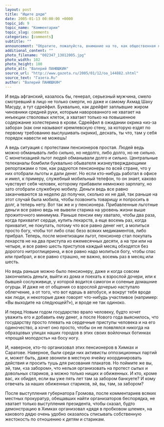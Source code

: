 ```yaml
---
layout: post
title: "Ищите дядю"
date: 2005-01-13 00:00:00 +0000
topic_id: 9
topic_name: "Комментарии"
topic_slug: comments
categories: [comments]
subtitle: ""
announcement: "Обратите, пожалуйста, внимание на то, как общественная жизнь в России приобретает с каждым днем все более параноидальный характер. Вот вышли на улицу бабушки и дедушки, вот перекрыли Ленинградское шоссе, дабы выразить таким образом свой протест против того, что их не пускают в автобус. Житейская, казалось бы, мелочь, но губернатор Подмосковья Громов всерьез видит в выступлении бабушек антиправительственный заговор и обещает отыскать смутьянов, и примерно наказать, и подавить бунт в зародыше."
additional_content: ""
photo_filename: "002347_13012005.jpg"
photo_width: 102
photo_height: 100
photo_alt: "Валерий ПАНЮШКИН"
source_url: "http://www.gazeta.ru/2005/01/12/oa_144882.shtml"
source_text: "Газета.Ru"
author: "Валерий ПАНЮШКИН"
---
```

И ведь афганский, казалось бы, генерал, серьезный мужчина, смело смотревший в лицо не только смерти, но даже и самому Ахмад Шаху Масуду, а тут сдрейфил. Буквально, как дрейфят заплывшие жиром чиновники средней руки, которым наворованного не хватает на инъекции стволовых клеток, а хватает только на повышенное содержание холестерина в крови. Сдрейфил в ожидании окрика «из-за забора» (как они называют кремлевскую стену, за которую ездят по первому требованию выслушивать окрики), дескать, ты что, там у себя порядок навести не можешь!

А ведь ситуация с протестами пенсионеров простая. Людей ведь можно обманывать либо сильно, но недолго, либо долго, но не сильно. С монетизацией льгот людей обманывали долго и сильно. Центральные телеканалы бомбили буквально обывателя жизнеутверждающими репортажами о том, как радуются пенсионеры по всей стране, что у них отобрали льготы и дали денег. Но если кто-нибудь работал в офисе и имел, к примеру, служебный мобильный телефон, то он знает, каково чувствует себя человек, которому прибавили немножко зарплату, но зато отобрали служебную мобилу. Деньги ведь все равно заканчиваются за неделю до получки, сколько их не дай, так раньше на этот случай была мобила, чтобы позвонить товарищу и попросить в долг, а теперь нету. Вот так же и у пенсионера. Прибавленные льготные деньги все равно ведь не вывели старика на уровень жизни выше прожиточного минимума. Раньше пенсии ему хватало, чтобы два раза, когда прихватит сердце, купить лекарств, а еще восемь раз, когда прихватит, не покупать, потому что все равно денег нет, а молиться просто богу, чтобы тот либо спас безо всяких медикаментов, либо прибрал. Теперь, после монетизации льгот, пенсионер стал покупать лекарств не на два приступа из ежемесячных десяти, а на три или на четыре, и все равно шесть приступов каждый месяц обходятся без дорогого нитроглицерина, и все равно надо молиться богу, чтобы спас или прибрал, и все равно страшно, не важно, восемь раз в месяц или шесть.

Но ведь раньше можно было пенсионеру, даже и когда совсем закончились деньги, выйти из дома и поехать к взрослой дочери, или к бывшей сослуживице, у которой водится самогон и соленые домашние огурцы. И даже не от общения со взрослой дочерью наступало облегчение, а от того, что вот едешь в автобусе, и вокруг тебя вроде как люди, и некоторые даже говорят что-нибудь участливое (например: «Вы выходите на следующей?»), и вроде не так одиноко.

И перед Новым годом государство врало человеку, будто хочет уважить его и добавить ему денег, а после Нового года выяснилось, что государству просто плевать на сердечные приступы человека и на его одиночество, а хочет оно просто, чтобы он не появлялся никогда на образцовых улицах наших городов в этих своих войлочных ботинках «прощай молодость» на босу ногу.

И, наверное, кто-то организовал этих пенсионеров в Химках и Саратове. Наверное, были среди них активисты оппозиционных партий и, может быть, даже звонили в местную ячейку координировать действия и просить тушь для рисования плакатов. Но поймите же вы, эй, там, «за забором», что нельзя организовать на протест сытых и довольных стариков, а можно только нищих и обиженных. И кто, кроме вас, их обидел, если вы уже пять лет там за забором банкуете? И кому отвечать за наших обиженных стариков, эй, вы, там, за забором?

После выступления губернатора Громова, после комментариев всяких местных прокуратур, обещавших найти организаторов беспорядка, не хватает только выступления президента, чтобы сказал, будто демонстрацию в Химках организовал «дядя в пробковом шлеме», на какового дядю очень удобно оказалось списывать собственную жестокость по отношению к детям и старикам.
